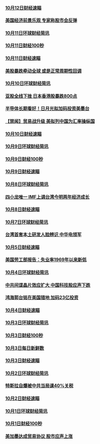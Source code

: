 #### [10月12日财经速瞄](../pages/news208/a1395177.md?t=10130405) 

#### [美国经济前景乐观 专家称股市会反弹](../pages/news208/a1395159.md?t=10130405) 

#### [10月11日环球财经简讯](../pages/news208/a1395122.md?t=10130405) 

#### [10月11日财经100秒](../pages/news208/a1395097.md?t=10130405) 

#### [10月11日财经速瞄](../pages/news208/a1395020.md?t=10130405) 

#### [美股暴跌牵动全球 或是正常周期性回调](../pages/news208/a1395005.md?t=10130405) 

#### [10月10日环球财经简讯](../pages/news208/a1394977.md?t=10130405) 

#### [亚股全线下挫 日本香港股暴跌800点](../pages/news208/a1394956.md?t=10130405) 

#### [半导体长期看好！日月光拟加码投资美墨台](../pages/news208/a1394954.md?t=10130405) 

#### [【禁闻】贸易战升级 美拟列中国为汇率操纵国](../pages/news208/a1394887.md?t=10130405) 

#### [10月10日财经速瞄](../pages/news208/a1394883.md?t=10130405) 

#### [10月9日环球财经简讯](../pages/news208/a1394831.md?t=10130405) 

#### [10月9日财经100秒](../pages/news208/a1394812.md?t=10130405) 

#### [10月9日财经速瞄](../pages/news208/a1394741.md?t=10130405) 

#### [10月8日环球财经简讯](../pages/news208/a1394682.md?t=10130405) 

#### [四小龙唯一 IMF上调台湾今明两年经济成长](../pages/news208/a1394649.md?t=10130405) 

#### [10月8日财经速瞄](../pages/news208/a1394582.md?t=10130405) 

#### [10月7日环球财经简讯](../pages/news208/a1394527.md?t=10130405) 

#### [台湾首套本土研发人脸辨识 中华电领军](../pages/news208/a1394509.md?t=10130405) 

#### [10月5日财经速瞄](../pages/news208/a1394260.md?t=10130405) 

#### [美国劳工部报告：失业率1969年以来新低](../pages/news208/a1394221.md?t=10130405) 

#### [10月4日环球财经简讯](../pages/news208/a1394211.md?t=10130405) 

#### [中共间谍晶片效应扩大 中国科技股应声下跌](../pages/news208/a1394210.md?t=10130405) 

#### [鸿海郭台铭在美国猎地 加码23亿投资](../pages/news208/a1394184.md?t=10130405) 

#### [10月4日财经速瞄](../pages/news208/a1394104.md?t=10130405) 

#### [10月3日环球财经简讯](../pages/news208/a1394057.md?t=10130405) 

#### [10月3日财经100秒](../pages/news208/a1394034.md?t=10130405) 

#### [10月3日每日新鲜数](../pages/news208/a1393967.md?t=10130405) 

#### [10月3日财经速瞄](../pages/news208/a1393964.md?t=10130405) 

#### [10月2日环球财经简讯](../pages/news208/a1393924.md?t=10130405) 

#### [特斯拉自爆被中共当局课40%关税](../pages/news208/a1393910.md?t=10130405) 

#### [10月2日财经速瞄](../pages/news208/a1393834.md?t=10130405) 

#### [10月1日环球财经简讯](../pages/news208/a1393775.md?t=10130405) 

#### [10月1日财经100秒](../pages/news208/a1393754.md?t=10130405) 

#### [美加墨达成贸易协议 股市应声上涨](../pages/news208/a1393738.md?t=10130405) 

